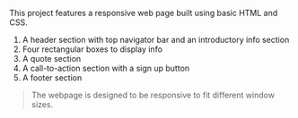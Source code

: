 This project features a responsive web page built using basic HTML and CSS.
1. A header section with top navigator bar and an introductory info section 
2. Four rectangular boxes to display info 
3. A quote section 
4. A call-to-action section with a sign up button
5. A footer section

> The webpage is designed to be responsive to fit different window sizes.   

